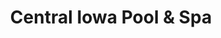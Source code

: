---
title: "Central Iowa Pool & Spa"
url: /des-moines/central-iowa-pool-and-spa/
shop: swimming pool
---